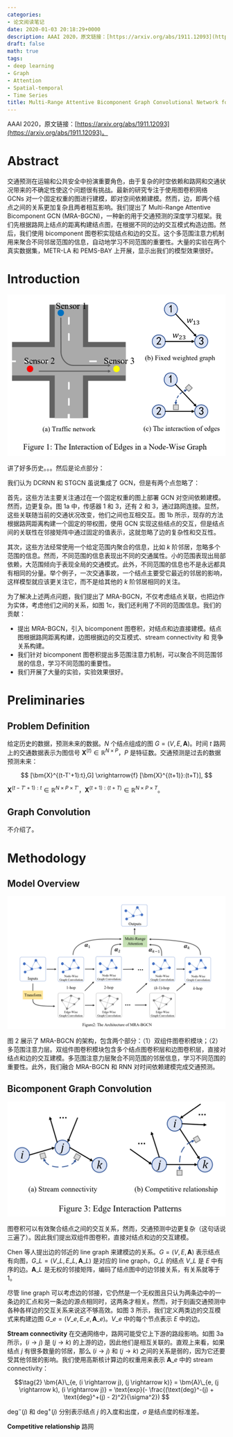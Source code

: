 ```yaml
---
categories:
- 论文阅读笔记
date: 2020-01-03 20:18:29+0000
description: AAAI 2020，原文链接：[https://arxiv.org/abs/1911.12093](https://arxiv.org/abs/1911.12093)。
draft: false
math: true
tags:
- deep learning
- Graph
- Attention
- Spatial-temporal
- Time Series
title: Multi-Range Attentive Bicomponent Graph Convolutional Network for Traffic Forecasting
---
```

AAAI 2020，原文链接：[https://arxiv.org/abs/1911.12093](https://arxiv.org/abs/1911.12093)。

<!--more-->

# Abstract

交通预测在运输和公共安全中扮演重要角色，由于复杂的时空依赖和路网和交通状况带来的不确定性使这个问题很有挑战。最新的研究专注于使用图卷积网络 GCNs 对一个固定权重的图进行建模，即对空间依赖建模。然而，边，即两个结点之间的关系更加复杂且两者相互影响。我们提出了 Multi-Range Attentive Bicomponent GCN (MRA-BGCN)，一种新的用于交通预测的深度学习框架。我们先根据路网上结点的距离构建结点图，在根据不同的边的交互模式构造边图。然后，我们使用 bicomponent 图卷积实现结点和边的交互。这个多范围注意力机制用来聚合不同邻居范围的信息，自动地学习不同范围的重要性。大量的实验在两个真实数据集，METR-LA 和 PEMS-BAY 上开展，显示出我们的模型效果很好。

# Introduction

![Figure1](/images/multi-range-attentive-bicomponent-graph-convolutional-network-for-traffic-forecasting/Fig1.png)

讲了好多历史。。。然后是论点部分：

我们认为 DCRNN 和 STGCN 虽说集成了 GCN，但是有两个点忽略了：

首先，这些方法主要关注通过在一个固定权重的图上部署 GCN 对空间依赖建模。然而，边更复杂。图 1a 中，传感器 1 和 3，还有 2 和 3，通过路网连接。显然，这些关联随当前的交通状况改变，他们之间也互相交互。图 1b 所示，现存的方法根据路网距离构建一个固定的带权图，使用 GCN 实现这些结点的交互，但是结点间的关联性在邻接矩阵中通过固定的值表示，这就忽略了边的复杂性和交互性。

其次，这些方法经常使用一个给定范围内聚合的信息，比如 $k$ 阶邻居，忽略多个范围的信息。然而，不同范围的信息表现出不同的交通属性。小的范围表现出局部依赖，大范围倾向于表现全局的交通模式。此外，不同范围的信息也不是永远都具有相同的分量。举个例子，一次交通事故，一个结点主要受它最近的邻居的影响，这样模型就应该更关注它，而不是给其他的 $k$ 阶邻居相同的关注。

为了解决上述两点问题，我们提出了 MRA-BGCN，不仅考虑结点关联，也把边作为实体，考虑他们之间的关系，如图 1c，我们还利用了不同的范围信息。我们的贡献：
- 提出 MRA-BGCN，引入 bicomponent 图卷积，对结点和边直接建模。结点图根据路网距离构建，边图根据边的交互模式、stream connectivity 和 竞争关系构建。
- 我们针对 bicomponent 图卷积提出多范围注意力机制，可以聚合不同范围邻居的信息，学习不同范围的重要性。
- 我们开展了大量的实验，实验效果很好。

# Preliminaries

## Problem Definition

给定历史的数据，预测未来的数据。$N$ 个结点组成的图 $G = (V, E, \bm{A})$。时间 $t$ 路网上的交通数据表示为图信号 $\bm{X}^{(t)} \in \mathbb{R}^{N \times P}$，$P$ 是特征数。交通预测是过去的数据预测未来：

$$
[\bm{X}^{(t-T'+1):t},G] \xrightarrow{f} [\bm{X}^{(t+1)}:(t+T)],
$$

$\bm{X}^{(t-T'+1):t} \in \mathbb{R}^{N \times P \times T'}$，$\bm{X}^{(t+1):(t+T)} \in \mathbb{R}^{N \times P \times T}$。


## Graph Convolution

不介绍了。

# Methodology

## Model Overview

![Figure2](/images/multi-range-attentive-bicomponent-graph-convolutional-network-for-traffic-forecasting/Fig2.png)

图 2 展示了 MRA-BGCN 的架构，包含两个部分：（1）双组件图卷积模块；（2）多范围注意力层。双组件图卷积模块包含多个结点图卷积层和边图卷积层，直接对结点和边的交互建模。多范围注意力层聚合不同范围的邻居信息，学习不同范围的重要性。此外，我们融合 MRA-BGCN 和 RNN 对时间依赖建模完成交通预测。

## Bicomponent Graph Convolution

![Figure3](/images/multi-range-attentive-bicomponent-graph-convolutional-network-for-traffic-forecasting/Fig3.png)

图卷积可以有效聚合结点之间的交互关系，然而，交通预测中边更复杂（这句话说三遍了）。因此我们提出双组件图卷积，直接对结点和边的交互建模。

Chen 等人提出边的邻近的 line graph 来建模边的关系。$G = (V, E, \bm{A})$ 表示结点有向图，$G\_L = (V\_L, E\_L, \bm{A}\_L)$ 是对应的 line graph，$G\_L$ 的结点 $V\_L$ 是 $E$ 中有序的边。$\bm{A}\_L$ 是无权的邻接矩阵，编码了结点图中的边邻接关系，有关系就等于1。

尽管 line graph 可以考虑边的邻接，它仍然是一个无权图且只认为两条边中的一条边的汇点和另一条边的源点相同时，这两条才相关。然而，对于刻画交通预测中各种各样边的交互关系来说这不够高效。如图 3 所示，我们定义两类边的交互模式来构建边图 $G\_e = (V\_e, E\_e, \bm{A}\_e)$。$V\_e$ 中的每个节点表示 $E$ 中的边。

**Stream connectivity** 在交通网络中，路网可能受它上下游的路段影响。如图 3a 所示，$(i \rightarrow j)$ 是 $(j \rightarrow k)$ 的上游的边，因此他们是相互关联的。直观上来看，如果结点 $j$ 有很多数量的邻居，那么 $(i \rightarrow j)$ 和 $(j \rightarrow k)$ 之间的关系是弱的，因为它还要受其他邻居的影响。我们使用高斯核计算边的权重用来表示 $\bm{A}\_e$ 中的 stream connectivity：

$$\tag{2}
\bm{A}\_{e, (i \rightarrow j), (j \rightarrow k)} = \bm{A}\_{e, (j \rightarrow k), (i \rightarrow j)} = \text{exp}(- \frac{(\text{deg}^-(j) + \text{deg}^+(j) - 2)^2}{\sigma^2})
$$

$\text{deg}^-(j)$ 和 $\text{deg}^+(j)$ 分别表示结点 $j$ 的入度和出度，$\sigma$ 是结点度的标准差。

**Competitive relationship** 路网